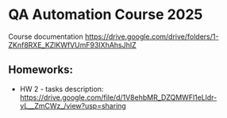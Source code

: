 # QA Automation Course 2025

Course documentation https://drive.google.com/drive/folders/1-ZKnf8RXE_KZlKWfVUmF93IXhAhsJhIZ

## Homeworks:
- HW 2 - tasks description: https://drive.google.com/file/d/1V8ehbMR_DZQMWFl1eLldr-yL__ZmCWz_/view?usp=sharing
